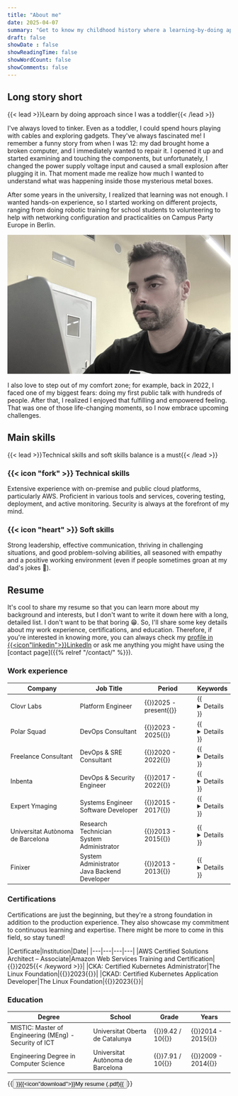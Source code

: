 ```yaml
---
title: "About me"
date: 2025-04-07
summary: "Get to know my childhood history where a learning-by-doing approach ended with a career in IT. Also learn about my career journey from education to hands-on experience, where tech and soft skills blend."
draft: false
showDate : false
showReadingTime: false
showWordCount: false
showComments: false
---
```


## Long story short

{{< lead >}}Learn by doing approach since I was a toddler{{< /lead >}}

I've always loved to tinker. Even as a toddler, I could spend hours playing with cables and exploring gadgets. They've always fascinated me! I remember a funny story from when I was 12: my dad brought home a broken computer, and I immediately wanted to repair it. I opened it up and started examining and touching the components, but unfortunately, I changed the power supply voltage input and caused a small explosion after plugging it in. That moment made me realize how much I wanted to understand what was happening inside those mysterious metal boxes.

After some years in the university, I realized that learning was not enough. I wanted hands-on experience, so I started working on different projects, ranging from doing robotic training for school students to volunteering to help with networking configuration and practicalities on Campus Party Europe in Berlin.

![Adri Antunez at JOTB Workshop](img/me.jpg "Adri Antunez at J On The Beach workshop")

I also love to step out of my comfort zone; for example, back in 2022, I faced one of my biggest fears: doing my first public talk with hundreds of people. After that, I realized I enjoyed that fulfilling and empowered feeling. That was one of those life-changing moments, so I now embrace upcoming challenges.

## Main skills

{{< lead >}}Technical skills and soft skills balance is a must{{< /lead >}}

### {{< icon "fork" >}} Technical skills

Extensive experience with on-premise and public cloud platforms, particularly AWS. Proficient in various tools and services, covering testing, deployment, and active monitoring. Security is always at the forefront of my mind.

### {{< icon "heart" >}} Soft skills

Strong leadership, effective communication, thriving in challenging situations, and good problem-solving abilities, all seasoned with empathy and a positive working environment (even if people sometimes groan at my dad's jokes :smiling_face_with_tear:).

## Resume

It's cool to share my resume so that you can learn more about my background and interests, but I don't want to write it down here with a long, detailed list. I don't want to be that boring :grin:. So, I'll share some key details about my work experience, certifications, and education. Therefore, if you're interested in knowing more, you can always check my [profile in {{<icon"linkedin">}}LinkedIn](https://www.linkedin.com/in/adriantunez/) or ask me anything you might have using the [contact page]({{% relref "/contact/" %}}).

### Work experience

|Company|Job Title|Period|Keywords|
|---|---|---|---|
|Clovr Labs|Platform Engineer|{{<keyword>}}2025 - present{{</keyword>}}|{{<details>}}Kubernetes, Helm, ArgoCD, GitHub, AWS, Terraform, Ansible, Grafana/Datadog, Go, Blockchain, Lightning network, Security{{</details>}}
|Polar Squad|DevOps Consultant|{{<keyword>}}2023 - 2025{{</keyword>}}|{{<details>}}Kubernetes, Helm, ArgoCD, GitHub, AWS/Onprem, AWS CDK/Terraform, Grafana, NodeJS, Python{{</details>}}
|Freelance Consultant|DevOps & SRE Consultant|{{<keyword>}}2020 - 2022{{</keyword>}}|{{<details>}}AWS, Github/Gitlab, Kubernetes, Terraform, NodeJs/PHP/Python{{</details>}}|
|Inbenta|DevOps & Security Engineer|{{<keyword>}}2017 - 2022{{</keyword>}}|{{<details>}}AWS, Gitlab, Terraform, Memcached/Redis, NodeJS, PHP, Python{{</details>}}
|Expert Ymaging|Systems Engineer<br>Software Developer|{{<keyword>}}2015 - 2017{{</keyword>}}|{{<details>}}Onprem, Proxmox, Fortinet, Cisco, Github, C/C++, Python{{</details>}}
|Universitat Autònoma de Barcelona|Research Technician<br>System Administrator|{{<keyword>}}2013 - 2015{{</keyword>}}|{{<details>}}Github, Redis, C/C++, Python{{</details>}}
|Finixer|System Administrator<br>Java Backend Developer|{{<keyword>}}2013 - 2013{{</keyword>}}|{{<details>}}Jenkins, Mercurial/Bitbucket, Tomcat, Redis, MySQL, Groovy, Java{{</details>}}

### Certifications

Certifications are just the beginning, but they're a strong foundation in addition to the production experience. They also showcase my commitment to continuous learning and expertise. There might be more to come in this field, so stay tuned!

|Certificate|Institution|Date|
|---|---|---|---|
|AWS Certified Solutions Architect – Associate|Amazon Web Services Training and Certification|{{<keyword>}}2025{{< /keyword >}}|
|CKA: Certified Kubernetes Administrator|The Linux Foundation|{{<keyword>}}2023{{</keyword>}}|
|CKAD: Certified Kubernetes Application Developer|The Linux Foundation|{{<keyword>}}2023{{</keyword>}}|

### Education

|Degree|School|Grade|Years|
|---|---|---|---|
|MISTIC: Master of Engineering (MEng) - Security of ICT|Universitat Oberta de Catalunya|{{<badge>}}9.42 / 10{{</badge>}}|{{<keyword>}}2014 - 2015{{</keyword>}}|
|Engineering Degree in Computer Science|Universitat Autònoma de Barcelona|{{<badge>}}7.91 / 10{{</badge>}}|{{<keyword>}}2009 - 2014{{</keyword>}}|

{{<button href="cv.pdf" target="_self">}}{{<icon"download">}}My resume (.pdf){{</button>}}
